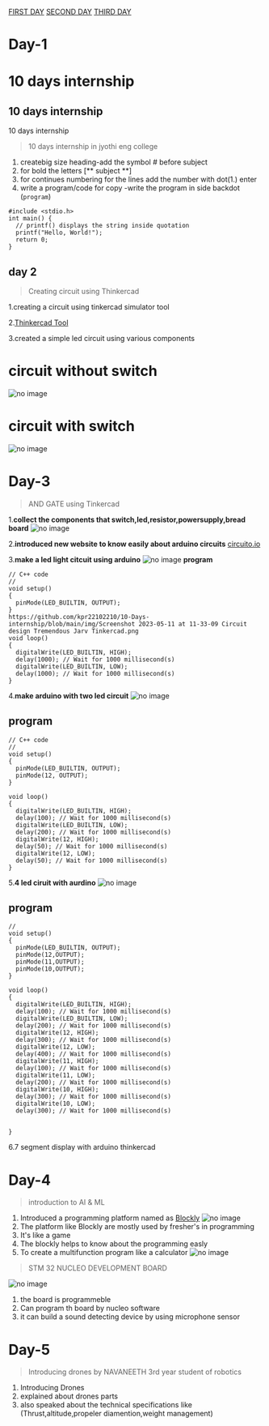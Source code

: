 [FIRST DAY](https://github.com/jyothis-vb/10daysinternship/blob/main/Day%201.md)
[SECOND DAY](https://github.com/jyothis-vb/10daysinternship/blob/main/day2.md)
[THIRD DAY](https://github.com/jyothis-vb/10daysinternship/blob/main/day3.md)

# Day-1
# 10 days internship
## 10 days internship
10 days internship
> 10 days internship in jyothi eng college

1. createbig size heading-add the symbol # before subject
2. for bold the letters [** subject **]
3. for continues numbering for the lines add the number with dot(1.) enter
4. write a program/code for copy -write the program in side backdot (```program```)

 ```
 #include <stdio.h>
int main() {
   // printf() displays the string inside quotation
   printf("Hello, World!");
   return 0;
}
```



## day 2

>Creating circuit using Thinkercad

1.creating a circuit using tinkercad simulator tool

2.[Thinkercad Tool](https://www.tinkercad.com/)

3.created a simple led circuit using various components

# circuit without switch


![no image](https://github.com/jyothis-vb/10daysinternship/blob/main/IMAGE/Screenshot%20from%202023-05-09%2012-06-44.png)


# circuit with switch 
![no image](https://github.com/jyothis-vb/10daysinternship/blob/main/IMAGE/Screenshot%20from%202023-05-11%2014-09-26.png)

# Day-3

> AND GATE using Tinkercad 

1.**collect the components that switch,led,resistor,powersupply,bread board**
![no image](https://github.com/jyothis-vb/10daysinternship/blob/main/IMAGE/Screenshot%20from%202023-05-11%2010-23-57.png)

2.**introduced new website to know easily about arduino circuits** 
[circuito.io](https://www.circuito.io/)

3.**make a led light citcuit using arduino**
![no image](https://github.com/jyothis-vb/10daysinternship/blob/main/IMAGE/Screenshot%20from%202023-05-11%2011-18-32.png)
**program**
```
// C++ code
//
void setup()
{
  pinMode(LED_BUILTIN, OUTPUT);
}
https://github.com/kpr22102210/10-Days-internship/blob/main/img/Screenshot 2023-05-11 at 11-33-09 Circuit design Tremendous Jarv Tinkercad.png
void loop()
{
  digitalWrite(LED_BUILTIN, HIGH);
  delay(1000); // Wait for 1000 millisecond(s)
  digitalWrite(LED_BUILTIN, LOW);
  delay(1000); // Wait for 1000 millisecond(s)
}
```
4.**make arduino with two led circuit**
![no image](https://github.com/jyothis-vb/10daysinternship/blob/main/IMAGE/Screenshot%20from%202023-05-11%2012-54-01.png)
## program ##
```
// C++ code
//
void setup()
{
  pinMode(LED_BUILTIN, OUTPUT);
  pinMode(12, OUTPUT);
}

void loop()
{
  digitalWrite(LED_BUILTIN, HIGH);
  delay(100); // Wait for 1000 millisecond(s)
  digitalWrite(LED_BUILTIN, LOW);
  delay(200); // Wait for 1000 millisecond(s) 
  digitalWrite(12, HIGH);
  delay(50); // Wait for 1000 millisecond(s)
  digitalWrite(12, LOW);
  delay(50); // Wait for 1000 millisecond(s)
}  
```
5.**4 led ciruit with aurdino**
![no image](https://github.com/jyothis-vb/10daysinternship/blob/main/IMAGE/Screenshot%20from%202023-05-12%2009-57-53.png)
## program ##
```
//
void setup()
{
  pinMode(LED_BUILTIN, OUTPUT);
  pinMode(12,OUTPUT);
  pinMode(11,OUTPUT);
  pinMode(10,OUTPUT);
}

void loop()
{
  digitalWrite(LED_BUILTIN, HIGH);
  delay(100); // Wait for 1000 millisecond(s)
  digitalWrite(LED_BUILTIN, LOW);
  delay(200); // Wait for 1000 millisecond(s)
  digitalWrite(12, HIGH);
  delay(300); // Wait for 1000 millisecond(s)
  digitalWrite(12, LOW);
  delay(400); // Wait for 1000 millisecond(s)
  digitalWrite(11, HIGH);
  delay(100); // Wait for 1000 millisecond(s)
  digitalWrite(11, LOW);
  delay(200); // Wait for 1000 millisecond(s)
  digitalWrite(10, HIGH);
  delay(300); // Wait for 1000 millisecond(s)
  digitalWrite(10, LOW);
  delay(300); // Wait for 1000 millisecond(s)
 
  
}
```
6.7 segment display with arduino thinkercad

# Day-4
> introduction to AI & ML
1. Introduced a programming platform named as [Blockly](https://developers.google.com/blockly)
![no image](https://github.com/jyothis-vb/10daysinternship/blob/main/IMAGE/Screenshot%20from%202023-05-15%2014-31-46.png)
2. The platform like Blockly are mostly used by  fresher's in programming
3. It's like a game 
4. The blockly helps to know about the programming easly
5. To create a multifunction program like a calculator
![no image](https://github.com/jyothis-vb/10daysinternship/blob/main/IMAGE/Screenshot%20from%202023-05-12%2012-51-46.png)

> STM 32 NUCLEO DEVELOPMENT BOARD

![no image](https://github.com/jyothis-vb/10daysinternship/blob/main/IMAGE/index.jpeg)
1. the board is programmeble
2. Can program th board by nucleo software
3. it can build a sound detecting device by using microphone sensor 

# Day-5
> Introducing drones by NAVANEETH 3rd year student of robotics
1. Introducing Drones
2. explained about drones parts
3. also speaked about the technical specifications like (Thrust,altitude,propeler diamention,weight management) 

